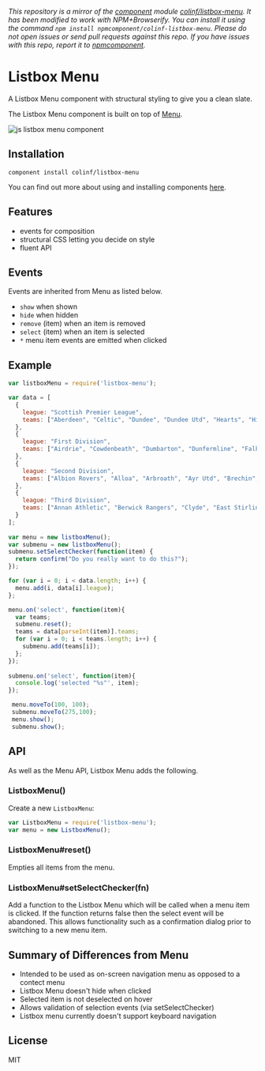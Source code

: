*This repository is a mirror of the [component](http://component.io) module [colinf/listbox-menu](http://github.com/colinf/listbox-menu). It has been modified to work with NPM+Browserify. You can install it using the command `npm install npmcomponent/colinf-listbox-menu`. Please do not open issues or send pull requests against this repo. If you have issues with this repo, report it to [npmcomponent](https://github.com/airportyh/npmcomponent).*

# Listbox Menu

  A Listbox Menu component with structural styling to give you a clean slate.

  The Listbox Menu component is built on top of [Menu](http://github.com/component/menu).

  ![js listbox menu component](http://colinf.github.com/listbox-menu/images/Listbox-Menu.png)

## Installation

```
component install colinf/listbox-menu
```

You can find out more about using and installing components [here](https://github.com/component/component).

## Features

  - events for composition
  - structural CSS letting you decide on style
  - fluent API

## Events

Events are inherited from Menu as listed below.
  - `show` when shown
  - `hide` when hidden
  - `remove` (item) when an item is removed
  - `select` (item) when an item is selected
  - `*` menu item events are emitted when clicked

## Example

```js
var listboxMenu = require('listbox-menu');

var data = [
  {
    league: "Scottish Premier League",
    teams: ["Aberdeen", "Celtic", "Dundee", "Dundee Utd", "Hearts", "Hibs", "Inverness CT", "Kilmarnock", "Motherwell", "Ross County", "St Johnstone", "St Mirren"]
  },
  {
    league: "First Division",
    teams: ["Airdrie", "Cowdenbeath", "Dumbarton", "Dunfermline", "Falkirk", "Hamilton", "Livingston", "Morton", "Partick Thistle", "Raith Rovers"]
  },
  {
    league: "Second Division",
    teams: ["Albion Rovers", "Alloa", "Arbroath", "Ayr Utd", "Brechin", "East Fife", "Forfar", "Queen of the South", "Stenhousemuir", "Stranraer"]
  },
  {
    league: "Third Division",
    teams: ["Annan Athletic", "Berwick Rangers", "Clyde", "East Stirlingshire", "Elgin City", "Montrose", "Peterhead", "Queens Park", "Rangers", "Stirling Albion" ]
  }
];
  
var menu = new listboxMenu();
var submenu = new listboxMenu();
submenu.setSelectChecker(function(item) {
  return confirm("Do you really want to do this?");
});

for (var i = 0; i < data.length; i++) {
  menu.add(i, data[i].league);
};

menu.on('select', function(item){
  var teams;
  submenu.reset();
  teams = data[parseInt(item)].teams;
  for (var i = 0; i < teams.length; i++) {
    submenu.add(teams[i]);
  };
}); 
  
submenu.on('select', function(item){
  console.log('selected "%s"', item);
});

 menu.moveTo(100, 100);
 submenu.moveTo(275,100);
 menu.show();
 submenu.show();
```

## API

As well as the Menu API, Listbox Menu adds the following.
  
### ListboxMenu()

  Create a new `ListboxMenu`:

```js
var ListboxMenu = require('listbox-menu');
var menu = new ListboxMenu();
```

### ListboxMenu#reset()

 Empties all items from the menu.
 
### ListboxMenu#setSelectChecker(fn)

Add a function to the Listbox Menu which will be called when a menu item is clicked. If the function returns false then the select event will be abandoned. This allows functionality such as a confirmation dialog prior to switching to a new menu item.

## Summary of Differences from Menu

* Intended to be used as on-screen navigation menu as opposed to  a contect menu
* Listbox Menu doesn't hide when clicked
* Selected item is not deselected on hover
* Allows validation of selection events (via setSelectChecker)
* Listbox menu currently doesn't support keyboard navigation

## License

  MIT